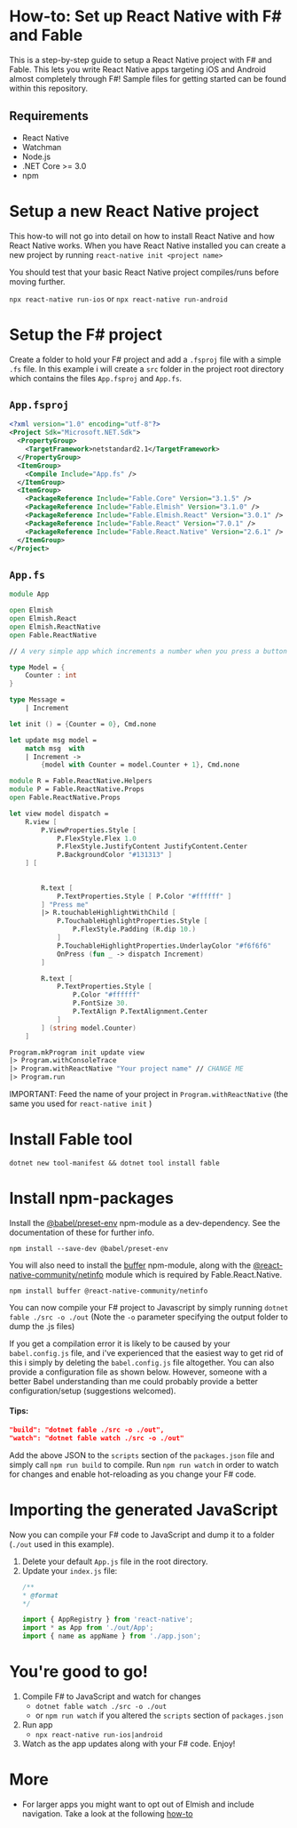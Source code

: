 # How-to: Set up React Native with F# and Fable

This is a step-by-step guide to setup a React Native project with F# and Fable. This lets you write React Native apps targeting iOS and Android almost completely through F#! Sample files for getting started can be found within this repository.

## Requirements
- React Native
- Watchman
- Node.js
- .NET Core >= 3.0
- npm

# Setup a new React Native project

This how-to will not go into detail on how to install React Native and how React Native works. When you have React Native installed you can create a new project by running `react-native init <project name>`

You should test that your basic React Native project compiles/runs before moving further.

`npx react-native run-ios` or `npx react-native run-android`

# Setup the F# project
Create a folder to hold your F# project and add a `.fsproj` file with a simple `.fs` file. In this example i will create a `src` folder in the project root directory which contains the files `App.fsproj` and `App.fs`.

## `App.fsproj`
```xml
<?xml version="1.0" encoding="utf-8"?>
<Project Sdk="Microsoft.NET.Sdk">
  <PropertyGroup>
    <TargetFramework>netstandard2.1</TargetFramework>
  </PropertyGroup>
  <ItemGroup>
    <Compile Include="App.fs" />
  </ItemGroup>
  <ItemGroup>
    <PackageReference Include="Fable.Core" Version="3.1.5" />
    <PackageReference Include="Fable.Elmish" Version="3.1.0" />
    <PackageReference Include="Fable.Elmish.React" Version="3.0.1" />
    <PackageReference Include="Fable.React" Version="7.0.1" />
    <PackageReference Include="Fable.React.Native" Version="2.6.1" />
  </ItemGroup>
</Project>
```

## `App.fs`
```fsharp
module App

open Elmish
open Elmish.React
open Elmish.ReactNative
open Fable.ReactNative

// A very simple app which increments a number when you press a button

type Model = {
    Counter : int
}

type Message =
    | Increment 

let init () = {Counter = 0}, Cmd.none

let update msg model =
    match msg  with
    | Increment ->
        {model with Counter = model.Counter + 1}, Cmd.none 

module R = Fable.ReactNative.Helpers
module P = Fable.ReactNative.Props
open Fable.ReactNative.Props

let view model dispatch =
    R.view [
        P.ViewProperties.Style [ 
            P.FlexStyle.Flex 1.0 
            P.FlexStyle.JustifyContent JustifyContent.Center
            P.BackgroundColor "#131313" ]
    ] [
        
        
        R.text [
            P.TextProperties.Style [ P.Color "#ffffff" ]
        ] "Press me"
        |> R.touchableHighlightWithChild [
            P.TouchableHighlightProperties.Style [
                P.FlexStyle.Padding (R.dip 10.)
            ]
            P.TouchableHighlightProperties.UnderlayColor "#f6f6f6"
            OnPress (fun _ -> dispatch Increment) 
        ]

        R.text [
            P.TextProperties.Style [
                P.Color "#ffffff"
                P.FontSize 30.
                P.TextAlign P.TextAlignment.Center
            ]
        ] (string model.Counter)
    ]

Program.mkProgram init update view
|> Program.withConsoleTrace
|> Program.withReactNative "Your project name" // CHANGE ME
|> Program.run
```

IMPORTANT: Feed the name of your project in `Program.withReactNative` (the same you used for `react-native init` )

# Install Fable tool

`dotnet new tool-manifest && dotnet tool install fable`

# Install npm-packages

Install the [@babel/preset-env](https://www.npmjs.com/package/@babel/preset-env) npm-module as a dev-dependency. See the documentation of these for further info.

`npm install --save-dev @babel/preset-env` 

You will also need to install the [buffer](https://www.npmjs.com/package/buffer) npm-module, along with the [@react-native-community/netinfo](https://www.npmjs.com/package/@react-native-community/netinfo) module which is required by Fable.React.Native.

`npm install buffer @react-native-community/netinfo`

You can now compile your F# project to Javascript by simply running `dotnet fable ./src -o ./out`
(Note the `-o` parameter specifying the output folder to dump the .js files) 

If you get a compilation error it is likely to be caused by your `babel.config.js` file, and i've experienced that the easiest way to get rid of this i simply by deleting the `babel.config.js` file altogether. You can also provide a configuration file as shown below. However, someone with a better Babel understanding than me could probably provide a better configuration/setup (suggestions welcomed).

#### Tips:
```json
"build": "dotnet fable ./src -o ./out",
"watch": "dotnet fable watch ./src -o ./out"
```
Add the above JSON to the `scripts` section of the `packages.json` file and simply call `npm run build` to compile. Run `npm run watch` in order to watch for changes and enable hot-reloading as you change your F# code.

# Importing the generated JavaScript
Now you can compile your F# code to JavaScript and dump it to a folder (`./out` used in this example).

1. Delete your default `App.js` file in the root directory.
2. Update your `index.js` file:
    ```js
    /**
    * @format
    */

    import { AppRegistry } from 'react-native';
    import * as App from './out/App';
    import { name as appName } from './app.json';
    ```

# You're good to go! 
1. Compile F# to JavaScript and watch for changes
    - `dotnet fable watch ./src -o ./out`
    - or `npm run watch` if you altered the `scripts` section of `packages.json`
2. Run app
    - `npx react-native run-ios|android`
3. Watch as the app updates along with your F# code. Enjoy!

# More
- For larger apps you might want to opt out of Elmish and include navigation. Take a look at the following [how-to](navigation)